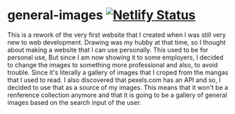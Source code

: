 # general-images [![Netlify Status](https://api.netlify.com/api/v1/badges/7d111954-956f-4b89-bb0b-747f2e129b66/deploy-status)](https://app.netlify.com/sites/general-images/deploys)

This is a rework of the very first website that I created when I was still very new to web development.
Drawing was my hubby at that time, so I thought about making a website that I can use personally. This used to be for personal use, But since I am now showing it to some employers, I decided to change the images to something more professional and also, to avoid trouble. Since it's literally a gallery of images that I croped from the mangas that I used to read. I also discovered that pexels.com has an API and so, I decided to use that as a source of my images. This means that it won't be a renference collection anymore and that it is going to be a gallery of general images based on the search input of the user.
